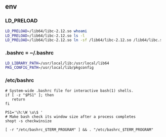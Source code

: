 ## env

### LD_PRELOAD
```bash
LD_PRELOAD=/lib64/libc-2.12.so whoami
LD_PRELOAD=/lib64/libc-2.12.so ls -l
LD_PRELOAD=/lib64/libc-2.12.so ln -sf /lib64/libc-2.12.so /lib64/libc.so.6
```

### .bashrc = ~/.bashrc

```bash
LD_LIBRARY_PATH=/usr/local/lib:/usr/local/lib64
PKG_CONFIG_PATH=/usr/local/lib/pkgconfig
```

### /etc/bashrc

```bashrc
# System-wide .bashrc file for interactive bash(1) shells.
if [ -z "$PS1" ]; then
   return
fi

PS1='\h:\W \u\$ '
# Make bash check its window size after a process completes
shopt -s checkwinsize

[ -r "/etc/bashrc_$TERM_PROGRAM" ] && . "/etc/bashrc_$TERM_PROGRAM"
```